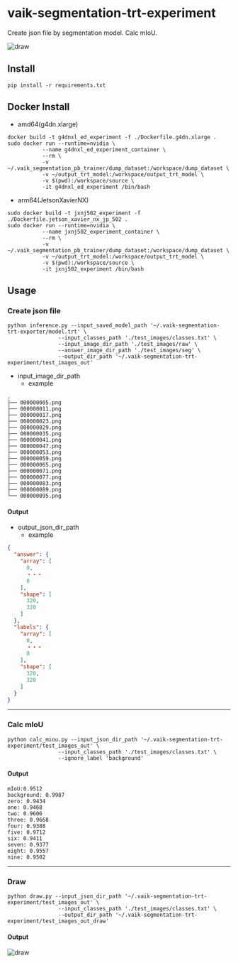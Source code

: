 # vaik-segmentation-trt-experiment

Create json file by segmentation model. Calc mIoU.

![draw](https://user-images.githubusercontent.com/116471878/222900493-a2606e90-58c7-427e-9ae2-7d05b3e74e6b.png)


## Install

```shell
pip install -r requirements.txt
```

## Docker Install

- amd64(g4dn.xlarge)

```shell
docker build -t g4dnxl_ed_experiment -f ./Dockerfile.g4dn.xlarge .
sudo docker run --runtime=nvidia \
           --name g4dnxl_ed_experiment_container \
           --rm \
           -v ~/.vaik_segmentation_pb_trainer/dump_dataset:/workspace/dump_dataset \
           -v ~/output_trt_model:/workspace/output_trt_model \
           -v $(pwd):/workspace/source \
           -it g4dnxl_ed_experiment /bin/bash
```

- arm64(JetsonXavierNX)

```shell
sudo docker build -t jxnj502_experiment -f ./Dockerfile.jetson_xavier_nx_jp_502 .
sudo docker run --runtime=nvidia \
           --name jxnj502_experiment_container \
           --rm \
           -v ~/.vaik_segmentation_pb_trainer/dump_dataset:/workspace/dump_dataset \
           -v ~/output_trt_model:/workspace/output_trt_model \
           -v $(pwd):/workspace/source \
           -it jxnj502_experiment /bin/bash
```

## Usage

### Create json file

```shell
python inference.py --input_saved_model_path '~/.vaik-segmentation-trt-exporter/model.trt' \
                --input_classes_path './test_images/classes.txt' \
                --input_image_dir_path './test_images/raw' \
                --answer_image_dir_path './test_images/seg' \
                --output_dir_path '~/.vaik-segmentation-trt-experiment/test_images_out'
```

- input_image_dir_path
    - example

```shell
.
├── 000000005.png
├── 000000011.png
├── 000000017.png
├── 000000023.png
├── 000000029.png
├── 000000035.png
├── 000000041.png
├── 000000047.png
├── 000000053.png
├── 000000059.png
├── 000000065.png
├── 000000071.png
├── 000000077.png
├── 000000083.png
├── 000000089.png
└── 000000095.png

```

#### Output
- output_json_dir_path
    - example

```json
{
  "answer": {
    "array": [
      0,
      ・・・
      0
    ],
    "shape": [
      320,
      320
    ]
  },
  "labels": {
    "array": [
      0,
      ・・・
      0
    ],
    "shape": [
      320,
      320
    ]
  }
}
```
-----

### Calc mIoU

```shell
python calc_miou.py --input_json_dir_path '~/.vaik-segmentation-trt-experiment/test_images_out' \
                --input_classes_path './test_images/classes.txt' \
                --ignore_label 'background'
```

#### Output

``` text
mIoU:0.9512
background: 0.9987
zero: 0.9434
one: 0.9468
two: 0.9606
three: 0.9668
four: 0.9388
five: 0.9712
six: 0.9411
seven: 0.9377
eight: 0.9557
nine: 0.9502
```

-----

### Draw

```shell
python draw.py --input_json_dir_path '~/.vaik-segmentation-trt-experiment/test_images_out' \
                --input_classes_path './test_images/classes.txt' \
                --output_dir_path '~/.vaik-segmentation-trt-experiment/test_images_out_draw'
```

#### Output

![draw](https://user-images.githubusercontent.com/116471878/222900493-a2606e90-58c7-427e-9ae2-7d05b3e74e6b.png)
